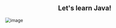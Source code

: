 <h2 align="center"> Let's learn Java! </h2>

<p align="center">


 ![image](https://github.com/yadvi12/Learning-Java/assets/60046892/f91aa9f6-0083-48bc-99b9-7dea91cccb68)

</p> 



